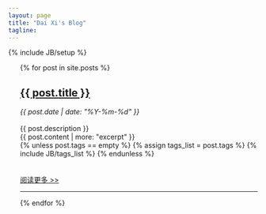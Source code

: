 ```yaml
---
layout: page
title: "Dai Xi's Blog"
tagline: 
---
```

{% include JB/setup %}

<ul class="posts">
  {% for post in site.posts %}
    <div>
      <h2><a href="{{ BASE_PATH }}{{ post.url }}">{{ post.title }}</a></h2>
      <div>
        <em>{{ post.date | date: "%Y-%m-%d" }}</em>
      </div>
      <br />
      <div>{{ post.description }}</div>
      <div>{{ post.content | more: "excerpt" }}</div>
      <div>
      {% unless post.tags == empty %}
            <span class="tag_box inline">
            {% assign tags_list = post.tags %}
            {% include JB/tags_list %}
            </span>
          {% endunless %} 
          </div>
          <br />
          <br />
      <div><a href="{{ BASE_PATH }}{{ post.url }}">阅读更多 >></a></div>
    </div>
    <hr />
  {% endfor %}
</ul>

